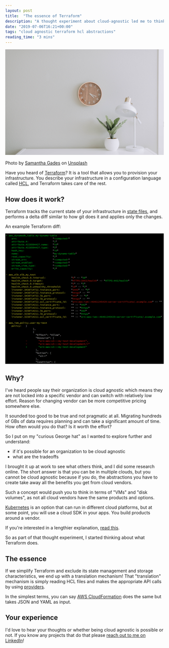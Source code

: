 ```yaml
---
layout: post
title:  "The essence of Terraform"
description: "A thought experiment about cloud-agnostic led me to think about what Terraform really does"
date: "2019-07-06T16:21+00:00"
tags: "cloud agnostic terraform hcl abstractions"
reading_time: "3 mins"
---
```


![The essence of Terraform](/assets/images/posts/the-essence-of-terraform.jpg "The essence of Terraform")

Photo by [Samantha Gades](https://unsplash.com/@srosinger3997?utm_source=unsplash&utm_medium=referral&utm_content=creditCopyText) on [Unsplash](https://unsplash.com/search/photos/perfect?utm_source=unsplash&utm_medium=referral&utm_content=creditCopyText)

Have you heard of [Terraform](https://www.terraform.io/)? It is a tool that allows you to provision your infrastructure. You describe your infrastructure in a configuration language called [HCL](https://www.terraform.io/docs/configuration/syntax.html), and Terraform takes care of the rest.

## How does it work?

Terraform tracks the current state of your infrastructure in [state files](https://www.terraform.io/docs/state/index.html), and performs a delta diff similar to how git does it and applies only the changes.

An example Terraform diff:

![An example Terraform diff](/assets/images/posts/terraform-plan.png "An example Terraform diff")

## Why?

I've heard people say their organization is cloud agnostic which  means they are not locked into a specific vendor and can switch with relatively low effort. Reason for changing vendor can be more competitive pricing somewhere else.

It sounded too good to be true and not pragmatic at all. Migrating hundreds of GBs of data requires planning and can take a significant amount of time. How often would you do that? Is it worth the effort?

So I put on my "curious George hat" as I wanted to explore further and understand:

* if it's possible for an organization to be cloud agnostic
* what are the tradeoffs

I brought it up at work to see what others think, and I did some research online. The short answer is that you can be in multiple clouds, but you cannot be cloud agnostic because if you do, the abstractions you have to create take away all the benefits you get from cloud vendors.

Such a concept would push you to think in terms of "VMs" and "disk volumes", as not all cloud vendors have the same products and options.

[Kubernetes](https://kubernetes.io/) is an option that can run in different cloud platforms, but at some point, you will use a cloud SDK in your apps. You build products around a vendor.

If you're interested in a lengthier explanation, [read this](https://www.finextra.com/blogposting/16840/cloud-native-vs-cloud-agnostic-what-conundrum-behind-the-hype).

So as part of that thought experiment, I started thinking about what Terraform does.

## The essence

If we simplify Terraform and exclude its state management and storage characteristics, we end up with a translation mechanism! That "translation" mechanism is simply reading HCL files and makes the appropriate API calls by using [providers](https://www.terraform.io/docs/configuration/providers.html).

In the simplest terms, you can say [AWS CloudFormation](https://aws.amazon.com/cloudformation/) does the same but takes JSON and YAML as input.

## Your experience

I'd love to hear your thoughts or whether being cloud agnostic is possible or not. If you know any projects that do that please [reach out to me on LinkedIn](https://www.linkedin.com/in/george-g-279883115/)!
